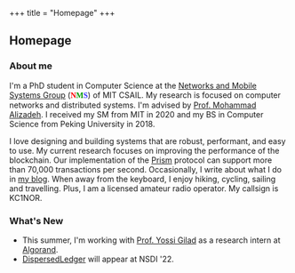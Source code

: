 +++
title = "Homepage"
+++

## Homepage

### About me

I'm a PhD student in Computer Science at the [Networks and Mobile Systems
Group](http://nms.csail.mit.edu) (<font face="Trebuchet MS"><b><font
color="#FF0000">N</font><font color="#009900">M</font><font
color="#3333FF">S</font></b></font>) of MIT CSAIL.
My research is focused on computer networks and distributed systems.
I'm advised by [Prof. Mohammad Alizadeh](https://people.csail.mit.edu/alizadeh/).
I received my SM from MIT in 2020 and my BS in Computer Science from Peking University in 2018.

I love designing and building systems that are robust,
performant, and easy to use. My current research
focuses on improving the performance of the blockchain. Our implementation of the
[Prism](https://github.com/yangl1996/prism-rust) protocol can support more than
70,000 transactions per second. Occasionally, I write about what I do in
[my blog](https://blog.leiy.me). When away from the keyboard, I enjoy hiking,
cycling, sailing and travelling. Plus, I am a licensed amateur radio operator.
My callsign is KC1NOR.

### What's New

- This summer, I'm working with [Prof. Yossi Gilad](https://www.cs.huji.ac.il/~yossigi/) as a research intern at [Algorand](https://www.algorand.com).
- [DispersedLedger](https://github.com/yangl1996/dispersed-ledger) will appear at NSDI '22.


